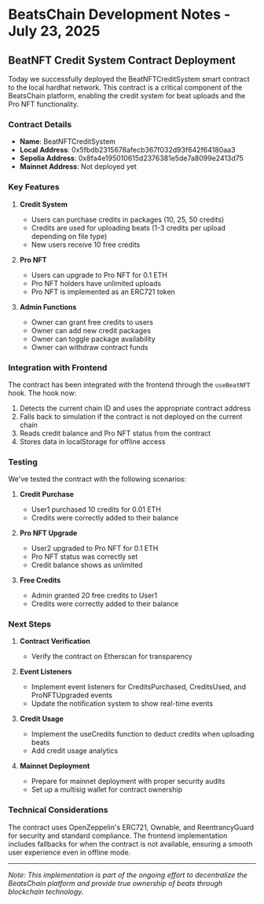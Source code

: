 # BeatsChain Development Notes - July 23, 2025

## BeatNFT Credit System Contract Deployment

Today we successfully deployed the BeatNFTCreditSystem smart contract to the local hardhat network. This contract is a critical component of the BeatsChain platform, enabling the credit system for beat uploads and the Pro NFT functionality.

### Contract Details

- **Name**: BeatNFTCreditSystem
- **Local Address**: 0x5fbdb2315678afecb367f032d93f642f64180aa3
- **Sepolia Address**: 0x8fa4e195010615d2376381e5de7a8099e2413d75
- **Mainnet Address**: Not deployed yet

### Key Features

1. **Credit System**
   - Users can purchase credits in packages (10, 25, 50 credits)
   - Credits are used for uploading beats (1-3 credits per upload depending on file type)
   - New users receive 10 free credits

2. **Pro NFT**
   - Users can upgrade to Pro NFT for 0.1 ETH
   - Pro NFT holders have unlimited uploads
   - Pro NFT is implemented as an ERC721 token

3. **Admin Functions**
   - Owner can grant free credits to users
   - Owner can add new credit packages
   - Owner can toggle package availability
   - Owner can withdraw contract funds

### Integration with Frontend

The contract has been integrated with the frontend through the `useBeatNFT` hook. The hook now:

1. Detects the current chain ID and uses the appropriate contract address
2. Falls back to simulation if the contract is not deployed on the current chain
3. Reads credit balance and Pro NFT status from the contract
4. Stores data in localStorage for offline access

### Testing

We've tested the contract with the following scenarios:

1. **Credit Purchase**
   - User1 purchased 10 credits for 0.01 ETH
   - Credits were correctly added to their balance

2. **Pro NFT Upgrade**
   - User2 upgraded to Pro NFT for 0.1 ETH
   - Pro NFT status was correctly set
   - Credit balance shows as unlimited

3. **Free Credits**
   - Admin granted 20 free credits to User1
   - Credits were correctly added to their balance

### Next Steps

1. **Contract Verification**
   - Verify the contract on Etherscan for transparency

2. **Event Listeners**
   - Implement event listeners for CreditsPurchased, CreditsUsed, and ProNFTUpgraded events
   - Update the notification system to show real-time events

3. **Credit Usage**
   - Implement the useCredits function to deduct credits when uploading beats
   - Add credit usage analytics

4. **Mainnet Deployment**
   - Prepare for mainnet deployment with proper security audits
   - Set up a multisig wallet for contract ownership

### Technical Considerations

The contract uses OpenZeppelin's ERC721, Ownable, and ReentrancyGuard for security and standard compliance. The frontend implementation includes fallbacks for when the contract is not available, ensuring a smooth user experience even in offline mode.

---

*Note: This implementation is part of the ongoing effort to decentralize the BeatsChain platform and provide true ownership of beats through blockchain technology.*